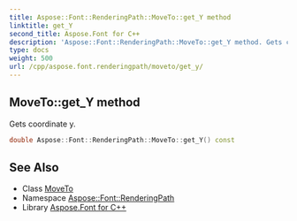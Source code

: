 ```yaml
---
title: Aspose::Font::RenderingPath::MoveTo::get_Y method
linktitle: get_Y
second_title: Aspose.Font for C++
description: 'Aspose::Font::RenderingPath::MoveTo::get_Y method. Gets coordinate y in C++.'
type: docs
weight: 500
url: /cpp/aspose.font.renderingpath/moveto/get_y/
---
```

## MoveTo::get_Y method


Gets coordinate y.

```cpp
double Aspose::Font::RenderingPath::MoveTo::get_Y() const
```

## See Also

* Class [MoveTo](../)
* Namespace [Aspose::Font::RenderingPath](../../)
* Library [Aspose.Font for C++](../../../)

